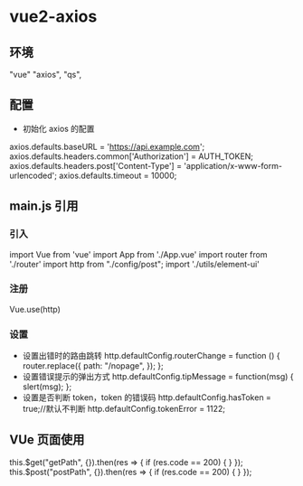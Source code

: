 # vue2-axios

## 环境

"vue"
"axios",
"qs",

## 配置

- 初始化 axios 的配置

axios.defaults.baseURL = 'https://api.example.com';
axios.defaults.headers.common['Authorization'] = AUTH_TOKEN;
axios.defaults.headers.post['Content-Type'] = 'application/x-www-form-urlencoded';
axios.defaults.timeout = 10000;

## main.js 引用

### 引入

import Vue from 'vue'
import App from './App.vue'
import router from './router'
import http from "./config/post";
import './utils/element-ui'

### 注册

Vue.use(http)

### 设置

- 设置出错时的路由跳转
  http.defaultConfig.routerChange = function () {
  router.replace({
  path: "/nopage",
  });
  };
- 设置错误提示的弹出方式
  http.defaultConfig.tipMessage = function(msg) {
  slert(msg);
  };
- 设置是否判断 token，token 的错误码
  http.defaultConfig.hasToken = true;//默认不判断
  http.defaultConfig.tokenError = 1122;

## VUe 页面使用

this.$get("getPath", {}).then(res => { if (res.code == 200) { } });
this.$post("postPath", {}).then(res => { if (res.code == 200) { } });

